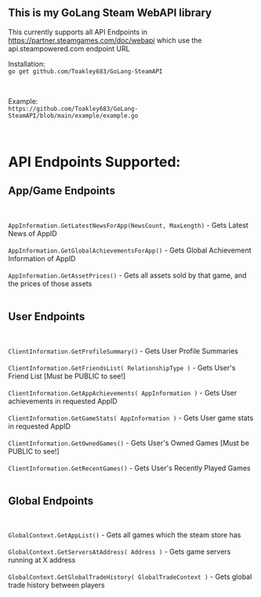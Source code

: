 ## This is my GoLang Steam WebAPI library

This currently supports all API Endpoints in https://partner.steamgames.com/doc/webapi which use the api.steampowered.com endpoint URL

Installation:<br>
```go get github.com/Toakley683/GoLang-SteamAPI```

<br>

Example:<br>
```https://github.com/Toakley683/GoLang-SteamAPI/blob/main/example/example.go```

<br>

# API Endpoints Supported:

## App/Game Endpoints
<br>

`AppInformation.GetLatestNewsForApp(NewsCount, MaxLength)` - Gets Latest News of AppID <br><br>
`AppInformation.GetGlobalAchievementsForApp()` - Gets Global Achievement Information of AppID <br><br>
`AppInformation.GetAssetPrices()` - Gets all assets sold by that game, and the prices of those assets <br><br>

## User Endpoints
<br>

`ClientInformation.GetProfileSummary()` - Gets User Profile Summaries <br><br>
`ClientInformation.GetFriendsList( RelationshipType )` - Gets User's Friend List [Must be PUBLIC to see!] <br><br>
`ClientInformation.GetAppAchievements( AppInformation )` - Gets User achievements in requested AppID <br><br>
`ClientInformation.GetGameStats( AppInformation )` - Gets User game stats in requested AppID <br><br>
`ClientInformation.GetOwnedGames()` - Gets User's Owned Games [Must be PUBLIC to see!] <br><br>
`ClientInformation.GetRecentGames()` - Gets User's Recently Played Games <br><br>

## Global Endpoints
<br>

`GlobalContext.GetAppList()` - Gets all games which the steam store has <br><br>
`GlobalContext.GetServersAtAddress( Address )` - Gets game servers running at X address <br><br>
`GlobalContext.GetGlobalTradeHistory( GlobalTradeContext )` - Gets global trade history between players <br><br>
